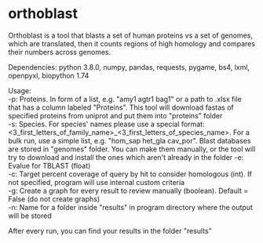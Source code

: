 # orthoblast
Orthoblast is a tool that blasts a set of human proteins vs a set of genomes, which are translated, then it counts regions of high homology and compares their numbers across genomes.

Dependencies:
python 3.8.0, 
numpy, 
pandas, 
requests, 
pygame, 
bs4, 
lxml, 
openpyxl, 
biopython 1.74

Usage:        
-p: Proteins. In form of a list, e.g. "amy1 agtr1 bag1" or a path to .xlsx file that has a column labeled "Proteins". This tool will download fastas of specified proteins from uniprot and put them into "proteins" folder        
-s: Species. For species' names please use a special format: <3_first_letters_of_family_name>_<3_first_letters_of_species_name>. For a bulk run, use a simple list, e.g. "hom_sap het_gla cav_por". Blast databases are stored in "genomes" folder. You can make them manually, or the tool will try to download and install the ones which aren't already in the folder
-e: Evalue for TBLAST (float)          
-c: Target percent coverage of query by hit to consider homologous (int). If not specified, program will use internal custom criteria      
-g: Create a graph for every result to review manually (boolean). Default = False (do not create graphs)     
-n: Name for a folder inside "results" in program directory where the output will be stored 

After every run, you can find your results in the folder "results"
